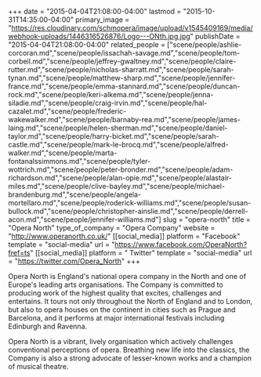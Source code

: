 +++
date = "2015-04-04T21:08:00-04:00"
lastmod = "2015-10-31T14:35:00-04:00"
primary_image = "https://res.cloudinary.com/schmopera/image/upload/v1545409169/media/webhook-uploads/1446316526876/Logo---ONth.jpg.jpg"
publishDate = "2015-04-04T21:08:00-04:00"
related_people = ["scene/people/ashlie-corcoran.md","scene/people/issachah-savage.md","scene/people/tom-corbeil.md","scene/people/jeffrey-gwaltney.md","scene/people/claire-rutter.md","scene/people/nicholas-sharratt.md","scene/people/sarah-tynan.md","scene/people/matthew-sharp.md","scene/people/jennifer-france.md","scene/people/emma-stannard.md","scene/people/duncan-rock.md","scene/people/keri-alkema.md","scene/people/jenna-siladie.md","scene/people/craig-irvin.md","scene/people/hal-cazalet.md","scene/people/frederic-wakewalker.md","scene/people/barnaby-rea.md","scene/people/james-laing.md","scene/people/helen-sherman.md","scene/people/daniel-taylor.md","scene/people/harry-bicket.md","scene/people/sarah-castle.md","scene/people/mark-le-brocq.md","scene/people/alfred-walker.md","scene/people/marta-fontanalssimmons.md","scene/people/tyler-wottrich.md","scene/people/peter-bronder.md","scene/people/adam-richardson.md","scene/people/alan-opie.md","scene/people/alastair-miles.md","scene/people/clive-bayley.md","scene/people/michael-brandenburg.md","scene/people/angela-mortellaro.md","scene/people/roderick-williams.md","scene/people/susan-bullock.md","scene/people/christopher-ainslie.md","scene/people/derrell-acon.md","scene/people/jennifer-williams.md"]
slug = "opera-north"
title = "Opera North"
type_of_company = "Opera Company"
website = "http://www.operanorth.co.uk/"
[[social_media]]
platform = "Facebook"
template = "social-media"
url = "https://www.facebook.com/OperaNorth?fref=ts"
[[social_media]]
platform = " Twitter"
template = "social-media"
url = "https://twitter.com/Opera_North"
+++

<p>
	Opera North is England's national opera company in the North and one of Europe's leading arts organisations. The Company is committed to producing work of the highest quality that excites, challenges and entertains. It tours not only throughout the North of England and to London, but also to opera houses on the continent in cities such as Prague and Barcelona, and it performs at major international festivals including Edinburgh and Ravenna.
</p>
<p>
	Opera North is a vibrant, lively organisation which actively challenges conventional perceptions of opera. Breathing new life into the classics, the Company is also a strong advocate of lesser-known works and a champion of musical theatre.
</p>
